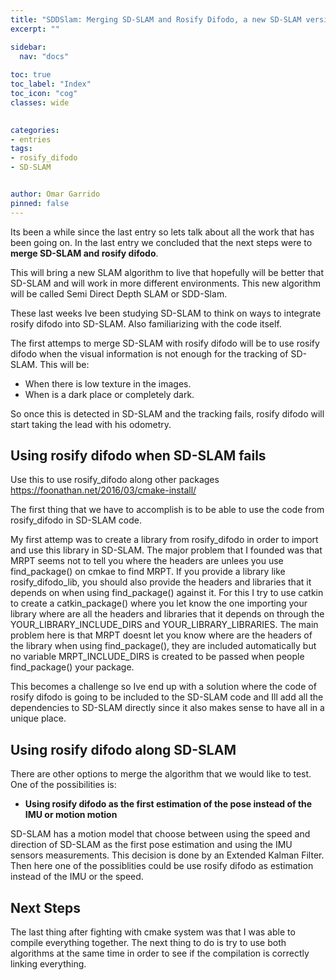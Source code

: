 ```yaml
---
title: "SDDSlam: Merging SD-SLAM and Rosify Difodo, a new SD-SLAM version"
excerpt: ""

sidebar:
  nav: "docs"
  
toc: true
toc_label: "Index"
toc_icon: "cog"
classes: wide
  

categories:
- entries
tags:
- rosify_difodo
- SD-SLAM


author: Omar Garrido
pinned: false
---
```


Its been a while since the last entry so lets talk about all the work that has been going on. In the last entry we concluded that the next steps were to **merge SD-SLAM and rosify difodo**.

This will bring a new SLAM algorithm to live that hopefully will be better that SD-SLAM and will work in more different environments. This new algorithm will be called Semi Direct Depth SLAM or SDD-Slam.

These last weeks Ive been studying SD-SLAM to think on ways to integrate rosify difodo into SD-SLAM. Also familiarizing with the code itself.

The first attemps to merge SD-SLAM with rosify difodo will be to use rosify difodo when the visual information is not enough for the tracking of SD-SLAM. This will be:
- When there is low texture in the images.
- When is a dark place or completely dark.

So once this is detected in SD-SLAM and the tracking fails, rosify difodo will start taking the lead with his odometry.

## Using rosify difodo when SD-SLAM fails
Use this to use rosify_difodo along other packages
https://foonathan.net/2016/03/cmake-install/

The first thing that we have to accomplish is to be able to use the code from rosify_difodo in SD-SLAM code.

My first attemp was to create a library from rosify_difodo in order to import and use this library in SD-SLAM. The major problem that I founded was that MRPT seems not to tell you where the headers are unlees you use find_package() on cmkae to find MRPT.
If you provide a library like rosify_difodo_lib, you should also provide the headers and libraries that it depends on when using find_package() against it. For this I try to use catkin to create a catkin_package() where you let know the one importing your library where are all the headers and libraries that it depends on through the YOUR_LIBRARY_INCLUDE_DIRS and YOUR_LIBRARY_LIBRARIES.
The main problem here is that MRPT doesnt let you know where are the headers of the library when using find_package(), they are included automatically but no variable MRPT_INCLUDE_DIRS is created to be passed when people find_package() your package.

This becomes a challenge so Ive end up with a solution where the code of rosify difodo is going to be included to the SD-SLAM code and Ill add all the dependencies to SD-SLAM directly since it also makes sense to have all in a unique place.

## Using rosify difodo along SD-SLAM
There are other options to merge the algorithm that we would like to test. One of the possibilities is:
- **Using rosify difodo as the first estimation of the pose instead of the IMU or motion motion**

SD-SLAM has a motion model that choose between using the speed and direction of SD-SLAM as the first pose estimation and using the IMU sensors measurements. This decision is done by an Extended Kalman Filter. Then here one of the possiblities could be use rosify difodo as estimation instead of the IMU or the speed.

## Next Steps
The last thing after fighting with cmake system was that I was able to compile everything together.
The next thing to do is try to use both algorithms at the same time in order to see if the compilation is correctly linking everything.



